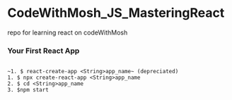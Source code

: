 # CodeWithMosh_JS_MasteringReact

repo for learning react on codeWithMosh

### Your First React App

```

~1. $ react-create-app <String>app_name~ (depreciated)
1. $ npx create-react-app <String>app_name
2. $ cd <String>app_name
3. $npm start
```
